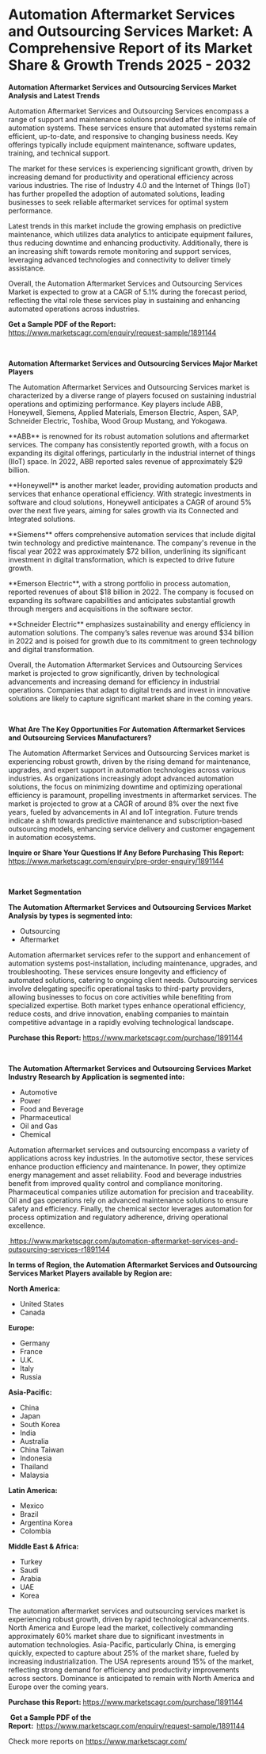 <p><h1>Automation Aftermarket Services and Outsourcing Services Market: A Comprehensive Report of its Market Share & Growth Trends 2025 - 2032</h1></p><p><strong>Automation Aftermarket Services and Outsourcing Services Market Analysis and Latest Trends</strong></p>
<p><p>Automation Aftermarket Services and Outsourcing Services encompass a range of support and maintenance solutions provided after the initial sale of automation systems. These services ensure that automated systems remain efficient, up-to-date, and responsive to changing business needs. Key offerings typically include equipment maintenance, software updates, training, and technical support.</p><p>The market for these services is experiencing significant growth, driven by increasing demand for productivity and operational efficiency across various industries. The rise of Industry 4.0 and the Internet of Things (IoT) has further propelled the adoption of automated solutions, leading businesses to seek reliable aftermarket services for optimal system performance.</p><p>Latest trends in this market include the growing emphasis on predictive maintenance, which utilizes data analytics to anticipate equipment failures, thus reducing downtime and enhancing productivity. Additionally, there is an increasing shift towards remote monitoring and support services, leveraging advanced technologies and connectivity to deliver timely assistance.</p><p>Overall, the Automation Aftermarket Services and Outsourcing Services Market is expected to grow at a CAGR of 5.1% during the forecast period, reflecting the vital role these services play in sustaining and enhancing automated operations across industries.</p></p>
<p><strong>Get a Sample PDF of the Report:&nbsp;</strong> <a href="https://www.marketscagr.com/enquiry/request-sample/1891144?utm_campaign=2935&utm_medium=2&utm_source=Github&utm_content=ia&utm_term=28032025&utm_id=automation-aftermarket-services-and-outsourcing-services">https://www.marketscagr.com/enquiry/request-sample/1891144</a></p>
<p>&nbsp;</p>
<p><strong>Automation Aftermarket Services and Outsourcing Services Major Market Players</strong></p>
<p><p>The Automation Aftermarket Services and Outsourcing Services market is characterized by a diverse range of players focused on sustaining industrial operations and optimizing performance. Key players include ABB, Honeywell, Siemens, Applied Materials, Emerson Electric, Aspen, SAP, Schneider Electric, Toshiba, Wood Group Mustang, and Yokogawa.</p><p>**ABB** is renowned for its robust automation solutions and aftermarket services. The company has consistently reported growth, with a focus on expanding its digital offerings, particularly in the industrial internet of things (IIoT) space. In 2022, ABB reported sales revenue of approximately $29 billion.</p><p>**Honeywell** is another market leader, providing automation products and services that enhance operational efficiency. With strategic investments in software and cloud solutions, Honeywell anticipates a CAGR of around 5% over the next five years, aiming for sales growth via its Connected and Integrated solutions.</p><p>**Siemens** offers comprehensive automation services that include digital twin technology and predictive maintenance. The company's revenue in the fiscal year 2022 was approximately $72 billion, underlining its significant investment in digital transformation, which is expected to drive future growth.</p><p>**Emerson Electric**, with a strong portfolio in process automation, reported revenues of about $18 billion in 2022. The company is focused on expanding its software capabilities and anticipates substantial growth through mergers and acquisitions in the software sector.</p><p>**Schneider Electric** emphasizes sustainability and energy efficiency in automation solutions. The company’s sales revenue was around $34 billion in 2022 and is poised for growth due to its commitment to green technology and digital transformation.</p><p>Overall, the Automation Aftermarket Services and Outsourcing Services market is projected to grow significantly, driven by technological advancements and increasing demand for efficiency in industrial operations. Companies that adapt to digital trends and invest in innovative solutions are likely to capture significant market share in the coming years.</p></p>
<p>&nbsp;</p>
<p><strong>What Are The Key Opportunities For Automation Aftermarket Services and Outsourcing Services Manufacturers?</strong></p>
<p><p>The Automation Aftermarket Services and Outsourcing Services market is experiencing robust growth, driven by the rising demand for maintenance, upgrades, and expert support in automation technologies across various industries. As organizations increasingly adopt advanced automation solutions, the focus on minimizing downtime and optimizing operational efficiency is paramount, propelling investments in aftermarket services. The market is projected to grow at a CAGR of around 8% over the next five years, fueled by advancements in AI and IoT integration. Future trends indicate a shift towards predictive maintenance and subscription-based outsourcing models, enhancing service delivery and customer engagement in automation ecosystems.</p></p>
<p><strong>Inquire or Share Your Questions If Any Before Purchasing This Report:</strong> <a href="https://www.marketscagr.com/enquiry/pre-order-enquiry/1891144?utm_campaign=2935&utm_medium=2&utm_source=Github&utm_content=ia&utm_term=28032025&utm_id=automation-aftermarket-services-and-outsourcing-services">https://www.marketscagr.com/enquiry/pre-order-enquiry/1891144</a></p>
<p>&nbsp;</p>
<p><strong>Market Segmentation</strong></p>
<p><strong>The Automation Aftermarket Services and Outsourcing Services Market Analysis by types is segmented into:</strong></p>
<p><ul><li>Outsourcing</li><li>Aftermarket</li></ul></p>
<p><p>Automation aftermarket services refer to the support and enhancement of automation systems post-installation, including maintenance, upgrades, and troubleshooting. These services ensure longevity and efficiency of automated solutions, catering to ongoing client needs. Outsourcing services involve delegating specific operational tasks to third-party providers, allowing businesses to focus on core activities while benefiting from specialized expertise. Both market types enhance operational efficiency, reduce costs, and drive innovation, enabling companies to maintain competitive advantage in a rapidly evolving technological landscape.</p></p>
<p><strong>Purchase this Report:&nbsp;</strong><a href="https://www.marketscagr.com/purchase/1891144?utm_campaign=2935&utm_medium=2&utm_source=Github&utm_content=ia&utm_term=28032025&utm_id=automation-aftermarket-services-and-outsourcing-services">https://www.marketscagr.com/purchase/1891144</a></p>
<p>&nbsp;</p>
<p><strong>The Automation Aftermarket Services and Outsourcing Services Market Industry Research by Application is segmented into:</strong></p>
<p><ul><li>Automotive</li><li>Power</li><li>Food and Beverage</li><li>Pharmaceutical</li><li>Oil and Gas</li><li>Chemical</li></ul></p>
<p><p>Automation aftermarket services and outsourcing encompass a variety of applications across key industries. In the automotive sector, these services enhance production efficiency and maintenance. In power, they optimize energy management and asset reliability. Food and beverage industries benefit from improved quality control and compliance monitoring. Pharmaceutical companies utilize automation for precision and traceability. Oil and gas operations rely on advanced maintenance solutions to ensure safety and efficiency. Finally, the chemical sector leverages automation for process optimization and regulatory adherence, driving operational excellence.</p></p>
<p><a href="https://www.marketscagr.com/automation-aftermarket-services-and-outsourcing-services-r1891144?utm_campaign=2935&utm_medium=2&utm_source=Github&utm_content=ia&utm_term=28032025&utm_id=automation-aftermarket-services-and-outsourcing-services">&nbsp;https://www.marketscagr.com/automation-aftermarket-services-and-outsourcing-services-r1891144</a></p>
<p><strong>In terms of Region, the Automation Aftermarket Services and Outsourcing Services Market Players available by Region are:</strong></p>
<p>
    <p> <strong> North America: </strong>
        <ul>
            <li>United States</li>
            <li>Canada</li>
        </ul>
        </p> 
    <p> <strong> Europe: </strong>
        <ul>
            <li>Germany</li>
            <li>France</li>
            <li>U.K.</li>
            <li>Italy</li>
            <li>Russia</li>
        </ul>
        </p> 
    <p> <strong> Asia-Pacific: </strong>
        <ul>
            <li>China</li>
            <li>Japan</li>
            <li>South Korea</li>
            <li>India</li>
            <li>Australia</li>
            <li>China Taiwan</li>
            <li>Indonesia</li>
            <li>Thailand</li>
            <li>Malaysia</li>
        </ul>
        </p> 
    <p> <strong> Latin America: </strong>
        <ul>
            <li>Mexico</li>
            <li>Brazil</li>
            <li>Argentina Korea</li>
            <li>Colombia</li>
        </ul>
        </p> 
    <p> <strong> Middle East & Africa: </strong>
        <ul>
            <li>Turkey</li>
            <li>Saudi</li>
            <li>Arabia</li>
            <li>UAE</li>
            <li>Korea</li>
        </ul>
    </p>
    </p>
<p><p>The automation aftermarket services and outsourcing services market is experiencing robust growth, driven by rapid technological advancements. North America and Europe lead the market, collectively commanding approximately 60% market share due to significant investments in automation technologies. Asia-Pacific, particularly China, is emerging quickly, expected to capture about 25% of the market share, fueled by increasing industrialization. The USA represents around 15% of the market, reflecting strong demand for efficiency and productivity improvements across sectors. Dominance is anticipated to remain with North America and Europe over the coming years.</p></p>
<p><strong>Purchase this Report: </strong><a href="https://www.marketscagr.com/purchase/1891144?utm_campaign=2935&utm_medium=2&utm_source=Github&utm_content=ia&utm_term=28032025&utm_id=automation-aftermarket-services-and-outsourcing-services">https://www.marketscagr.com/purchase/1891144</a></p>
<p>&nbsp;<strong>Get a Sample PDF of the Report:&nbsp;&nbsp;</strong><a href="https://www.marketscagr.com/enquiry/request-sample/1891144?utm_campaign=2935&utm_medium=2&utm_source=Github&utm_content=ia&utm_term=28032025&utm_id=automation-aftermarket-services-and-outsourcing-services">https://www.marketscagr.com/enquiry/request-sample/1891144</a></p>
<p><strong></strong></p>
<p>Check more reports on <a href="https://www.marketscagr.com/?utm_campaign=2935&utm_medium=2&utm_source=Github&utm_content=ia&utm_term=28032025&utm_id=automation-aftermarket-services-and-outsourcing-services">https://www.marketscagr.com/</a></p>